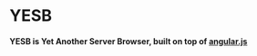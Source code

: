 YESB
====

#### YESB is Yet Another Server Browser, built on top of [angular.js](http://angularjs.org/)
